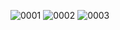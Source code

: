 ![0001](https://user-images.githubusercontent.com/105896854/169465040-624a20a7-1f19-4fde-97eb-47283e0ef94e.jpg)
![0002](https://user-images.githubusercontent.com/105896854/169465046-8f7ac253-f3b3-43ec-887f-108cbd7320f2.jpg)
![0003](https://user-images.githubusercontent.com/105896854/169465049-2a0dfce6-71e2-4897-a248-4753988ccfa7.jpg)


